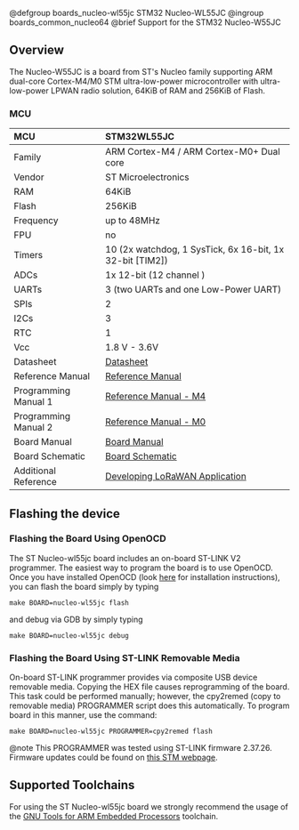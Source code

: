 @defgroup    boards_nucleo-wl55jc STM32 Nucleo-WL55JC
@ingroup     boards_common_nucleo64
@brief       Support for the STM32 Nucleo-W55JC

## Overview

The Nucleo-W55JC is a board from ST's Nucleo family supporting ARM dual-core
Cortex-M4/M0 STM ultra-low-power microcontroller with ultra-low-power LPWAN
radio solution, 64KiB of RAM and 256KiB of Flash.

### MCU


| MCU        |   STM32WL55JC                                             |
|:---------- |:--------------------------------------------------------- |
| Family     | ARM Cortex-M4 / ARM Cortex-M0+ Dual core                  |
| Vendor     | ST Microelectronics                                       |
| RAM        | 64KiB                                                     |
| Flash      | 256KiB                                                    |
| Frequency  | up to 48MHz                                               |
| FPU        | no                                                        |
| Timers     | 10 (2x watchdog, 1 SysTick, 6x 16-bit, 1x 32-bit [TIM2])  |
| ADCs       | 1x 12-bit (12 channel )                                   |
| UARTs      | 3 (two UARTs and one Low-Power UART)                      |
| SPIs       | 2                                                         |
| I2Cs       | 3                                                         |
| RTC        | 1                                                         |
| Vcc        | 1.8 V - 3.6V                                              |
| Datasheet  | [Datasheet](https://www.st.com/resource/en/datasheet/stm32wl55jc.pdf) |
| Reference Manual | [Reference Manual](https://www.st.com/resource/en/reference_manual/dm00451556-stm32wl5x-advanced-armbased-32bit-mcus-with-subghz-radio-solution-stmicroelectronics.pdf) |
| Programming Manual 1 | [Reference Manual - M4 ](https://www.st.com/resource/en/programming_manual/dm00046982-stm32-cortexm4-mcus-and-mpus-programming-manual-stmicroelectronics.pdf) |
| Programming Manual 2 | [Reference Manual - M0](https://www.st.com/resource/en/programming_manual/dm00104451-cortexm0-programming-manual-for-stm32l0-stm32g0-stm32wl-and-stm32wb-series-stmicroelectronics.pdf) |
| Board Manual   | [Board Manual](https://www.st.com/resource/en/data_brief/nucleo-wl55jc.pdf) |
| Board Schematic | [Board Schematic](https://www.st.com/resource/en/user_manual/dm00622917-stm32wl-nucleo64-board-mb1389-stmicroelectronics.pdf) |
| Additional Reference | [Developing LoRaWAN Application](https://www.st.com/resource/en/application_note/dm00660451-how-to-build-a-lora-application-with-stm32cubewl-stmicroelectronics.pdf)

## Flashing the device

### Flashing the Board Using OpenOCD

The ST Nucleo-wl55jc board includes an on-board ST-LINK V2 programmer. The
easiest way to program the board is to use OpenOCD. Once you have installed
OpenOCD (look [here](https://github.com/RIOT-OS/RIOT/wiki/OpenOCD) for
installation instructions), you can flash the board simply by typing

```
make BOARD=nucleo-wl55jc flash
```
and debug via GDB by simply typing
```
make BOARD=nucleo-wl55jc debug
```

### Flashing the Board Using ST-LINK Removable Media

On-board ST-LINK programmer provides via composite USB device removable media.
Copying the HEX file causes reprogramming of the board. This task
could be performed manually; however, the cpy2remed (copy to removable
media) PROGRAMMER script does this automatically. To program board in
this manner, use the command:
```
make BOARD=nucleo-wl55jc PROGRAMMER=cpy2remed flash
```
@note This PROGRAMMER was tested using ST-LINK firmware 2.37.26. Firmware updates
could be found on [this STM webpage](https://www.st.com/en/development-tools/stsw-link007.html).

## Supported Toolchains

For using the ST Nucleo-wl55jc board we strongly recommend the usage of the
[GNU Tools for ARM Embedded Processors](https://launchpad.net/gcc-arm-embedded)
toolchain.
